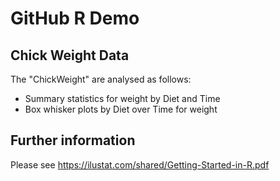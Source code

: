 # GitHub R Demo

## Chick Weight Data

The "ChickWeight" are analysed as follows:


+ Summary statistics for weight by Diet and Time
+ Box whisker plots by Diet over Time for weight

## Further information

Please see https://ilustat.com/shared/Getting-Started-in-R.pdf